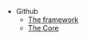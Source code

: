 * Github
  * [The framework](https://github.com/rseon/mallow)
  * [The Core](https://github.com/rseon/mallow-core)
